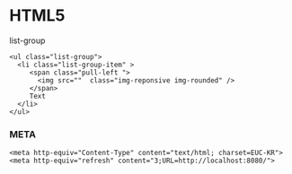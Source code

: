 # HTML5

list-group

```markup
<ul class="list-group">
  <li class="list-group-item" >
     <span class="pull-left ">
       <img src=""  class="img-reponsive img-rounded" />
     </span>
     Text
  </li>
</ul>
```





















### META

```markup
<meta http-equiv="Content-Type" content="text/html; charset=EUC-KR">
<meta http-equiv="refresh" content="3;URL=http://localhost:8080/">
```







